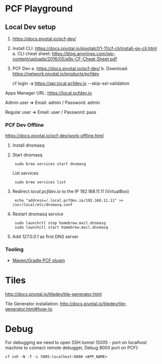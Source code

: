 # PCF Playground

## Local Dev setup

1. https://docs.pivotal.io/pcf-dev/ 
2. Install CLI: https://docs.pivotal.io/pivotalcf/1-11/cf-cli/install-go-cli.html
    a. CLI cheat sheet: https://blog.anynines.com/wp-content/uploads/2016/05/a9s-CF-Cheat-Sheet.pdf
3. PCF Dev
    a. https://docs.pivotal.io/pcf-dev/
    b. Download: https://network.pivotal.io/products/pcfdev


    cf login -a https://api.local.pcfdev.io --skip-ssl-validation

Apps Manager URL: https://local.pcfdev.io

Admin user => Email: admin / Password: admin

Regular user => Email: user / Password: pass



### PCF Dev Offline

https://docs.pivotal.io/pcf-dev/work-offline.html

1. Install dnsmasq
2. Start dnsmasq

        sudo brew services start dnsmasq
        
   List services
   
        sudo brew services list
        
3. Redirect _local.pcfdev.io_ to the IP _192.168.11.11_ (VirtualBox)
        
        echo "address=/.local.pcfdev.io/192.168.11.11" >> /usr/local/etc/dnsmasq.conf

4. Restart dnsmasq service

        sudo launchctl stop homebrew.mxcl.dnsmasq
        sudo launchctl start homebrew.mxcl.dnsmasq
        
5. Add _127.0.0.1_ as first DNS server


### Tooling

 - [Maven/Gradle PCF plugin](https://content.pivotal.io/blog/improved-java-tooling-for-cloud-foundry)
 

# Tiles

http://docs.pivotal.io/tiledev/tile-generator.html

Tile Generator installation: http://docs.pivotal.io/tiledev/tile-generator.html#how-to  
  

# Debug

For debugging we need to open SSH tunnel (5005 - port on localhost machine to connect remote debugger, Debug 8000 port on PCF):

    cf ssh -N -T -L 5005:localhost:8000 <APP_NAME>